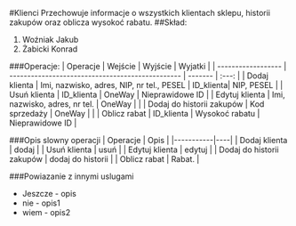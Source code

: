 #Klienci
Przechowuje informacje o wszystkich klientach sklepu, historii zakupów oraz oblicza wysokoć rabatu.
##Skład:
1. Woźniak Jakub
2. Żabicki Konrad

###Operacje:
| Operacje           | Wejście                                          | Wyjście   | Wyjatki |
| ------------------ | ------------------------------------------------ | -------   | :---: |
| Dodaj klienta      | Imi, nazwisko, adres, NIP, nr tel., PESEL        | ID_klienta| NIP, PESEL      |
| Usuń klienta       | ID_klienta                                       | OneWay    | Nieprawidowe ID      | 
| Edytuj klienta     | Imi, nazwisko, adres, nr tel.                    | OneWay    |       |
| Dodaj do historii zakupów | Kod sprzedaży                             | OneWay    |       |
| Oblicz rabat       | ID_klienta                                       | Wysokoć rabatu | Nieprawidowe ID      |

###Opis slowny operacji
| Operacje  | Opis |
|-----------|----|
| Dodaj klienta | dodaj |
| Usuń klienta | usuń |
| Edytuj klienta | edytuj |
| Dodaj do historii zakupów | dodaj do historii |
| Oblicz rabat | Rabat. |

###Powiazanie z innymi uslugami
* Jeszcze - opis
* nie - opis1
* wiem - opis2


